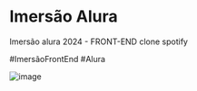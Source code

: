 <h1>Imersão Alura</h1>

Imersão alura 2024 - FRONT-END clone spotify

#ImersãoFrontEnd
#Alura

![image](https://github.com/w3ssfs/spotify-imersao-alura/assets/85897421/0efbf44b-0614-401b-b2a3-c3cd750b9578)

